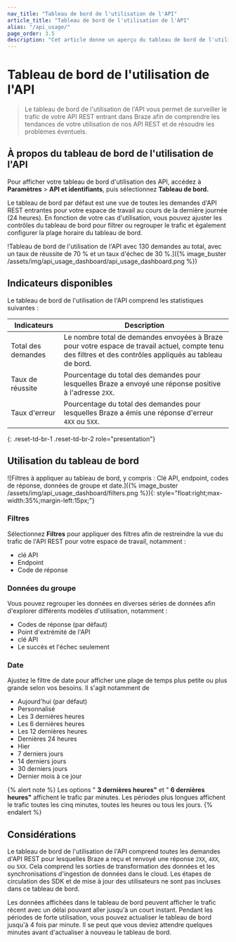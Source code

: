 ```yaml
---
nav_title: "Tableau de bord de l'utilisation de l'API"
article_title: "Tableau de bord de l'utilisation de l'API"
alias: "/api_usage/"
page_order: 3.5
description: "Cet article donne un aperçu du tableau de bord de l'utilisation de l'API."
---
```


# Tableau de bord de l'utilisation de l'API

> Le tableau de bord de l'utilisation de l'API vous permet de surveiller le trafic de votre API REST entrant dans Braze afin de comprendre les tendances de votre utilisation de nos API REST et de résoudre les problèmes éventuels.

## À propos du tableau de bord de l'utilisation de l'API

Pour afficher votre tableau de bord d'utilisation des API, accédez à **Paramètres** > **API et identifiants**, puis sélectionnez **Tableau de bord.**

Le tableau de bord par défaut est une vue de toutes les demandes d'API REST entrantes pour votre espace de travail au cours de la dernière journée (24 heures). En fonction de votre cas d'utilisation, vous pouvez ajuster les contrôles du tableau de bord pour filtrer ou regrouper le trafic et également configurer la plage horaire du tableau de bord.

!Tableau de bord de l'utilisation de l'API avec 130 demandes au total, avec un taux de réussite de 70 % et un taux d'échec de 30 %.]({% image_buster /assets/img/api_usage_dashboard/api_usage_dashboard.png %})

## Indicateurs disponibles

Le tableau de bord de l'utilisation de l'API comprend les statistiques suivantes :

| Indicateurs         | Description |
|----------------|-------------|
| Total des demandes | Le nombre total de demandes envoyées à Braze pour votre espace de travail actuel, compte tenu des filtres et des contrôles appliqués au tableau de bord. |
| Taux de réussite   | Pourcentage du total des demandes pour lesquelles Braze a envoyé une réponse positive à l'adresse `2XX`. |
| Taux d'erreur     | Pourcentage du total des demandes pour lesquelles Braze a émis une réponse d'erreur `4XX` ou `5XX`. |
{: .reset-td-br-1 .reset-td-br-2 role="presentation"}

## Utilisation du tableau de bord

\![Filtres à appliquer au tableau de bord, y compris : Clé API, endpoint, codes de réponse, données de groupe et date.]({% image_buster /assets/img/api_usage_dashboard/filters.png %}){: style="float:right;max-width:35%;margin-left:15px;"}

### Filtres

Sélectionnez **Filtres** pour appliquer des filtres afin de restreindre la vue du trafic de l'API REST pour votre espace de travail, notamment :

- clé API
- Endpoint
- Code de réponse

### Données du groupe

Vous pouvez regrouper les données en diverses séries de données afin d'explorer différents modèles d'utilisation, notamment :

- Codes de réponse (par défaut)
- Point d'extrémité de l'API
- clé API
- Le succès et l'échec seulement

### Date

Ajustez le filtre de date pour afficher une plage de temps plus petite ou plus grande selon vos besoins. Il s'agit notamment de

- Aujourd'hui (par défaut)
- Personnalisé
- Les 3 dernières heures
- Les 6 dernières heures
- Les 12 dernières heures
- Dernières 24 heures
- Hier
- 7 derniers jours
- 14 derniers jours
- 30 derniers jours
- Dernier mois à ce jour

{% alert note %}
Les options " **3 dernières heures"** et " **6 dernières heures"** affichent le trafic par minutes. Les périodes plus longues affichent le trafic toutes les cinq minutes, toutes les heures ou tous les jours.
{% endalert %}

## Considérations

Le tableau de bord de l'utilisation de l'API comprend toutes les demandes d'API REST pour lesquelles Braze a reçu et renvoyé une réponse `2XX`, `4XX`, ou `5XX`. Cela comprend les sorties de transformation des données et les synchronisations d'ingestion de données dans le cloud. Les étapes de circulation des SDK et de mise à jour des utilisateurs ne sont pas incluses dans ce tableau de bord.

Les données affichées dans le tableau de bord peuvent afficher le trafic récent avec un délai pouvant aller jusqu'à un court instant. Pendant les périodes de forte utilisation, vous pouvez actualiser le tableau de bord jusqu'à 4 fois par minute. Il se peut que vous deviez attendre quelques minutes avant d'actualiser à nouveau le tableau de bord.
